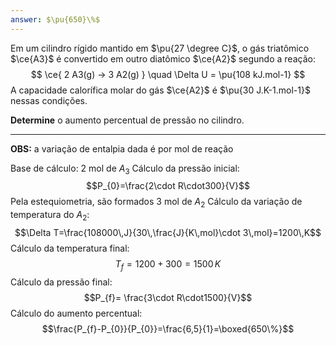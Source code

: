 ```yaml
---
answer: $\pu{650}\%$
---
```


Em um cilindro rígido mantido em $\pu{27 \degree C}$, o gás triatômico $\ce{A3}$ é convertido em outro diatômico $\ce{A2}$ segundo a reação:
$$
    \ce{ 2 A3(g) -> 3 A2(g) } \quad \Delta U = \pu{108 kJ.mol-1}
$$
A capacidade calorífica molar do gás $\ce{A2}$ é $\pu{30 J.K-1.mol-1}$ nessas condições.

**Determine** o aumento percentual de pressão no cilindro. 

---

**OBS:** a variação de entalpia dada é por mol de reação

Base de cálculo: 2 mol de $A_{3}$
Cálculo da pressão inicial:
$$P_{0}=\frac{2\cdot R\cdot300}{V}$$
Pela estequiometria, são formados 3 mol de $A_{2}$ 
Cálculo da variação de temperatura do $A_{2}$:
$$\Delta T=\frac{108000\,J}{30\,\frac{J}{K\,mol}\cdot 3\,mol}=1200\,K$$
Cálculo da temperatura final:
$$T_{f}=1200+300=1500\,K$$
Cálculo da pressão final:
$$P_{f}= \frac{3\cdot R\cdot1500}{V}$$
Cálculo do aumento percentual:
$$\frac{P_{f}-P_{0}}{P_{0}}=\frac{6,5}{1}=\boxed{650\%}$$
